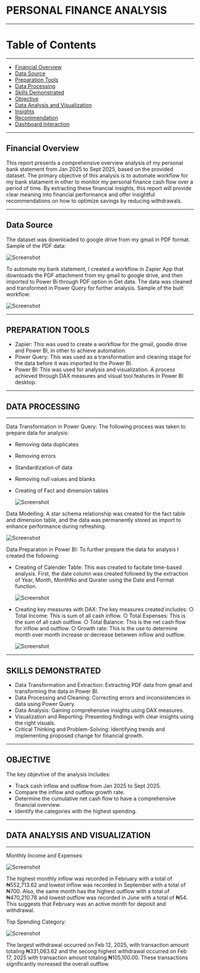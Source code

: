 # PERSONAL FINANCE ANALYSIS
----
# Table of Contents
----
- [Financial Overview](#financial-overview)
- [Data Source](#data-source)
- [Preparation Tools](#preparation-tools)
- [Data Processing](#data-processing)
- [Skills Demonstrated](#skills-demonstrated)
- [Objective](#objective)
- [Data Analysis and Visualization](#data-analysis-and-visualization)
- [Insights](#insights)
- [Recommendation](#recommendation)
- [Dashboard Interaction](https://app.powerbi.com/groups/me/list?experience=power-bi)

----

## Financial Overview
This report presents a comprehensive overview analysis of my personal bank statement from Jan 2025 to Sept 2025, based on the provided dataset. The primary objective of this analysis is to automate workflow for my bank statament in other to monitor my personal finance cash flow over a period of time. By extracting these financial insights, this report will provide clear meaning into financial performance and offer insightful recommendations on how to optimize savings by reducing withdrawals.

----

## Data Source
The dataset was downloaded to google drive from my gmail in PDF format.
Sample of the PDF data:

![Screenshot](/Project/screenshot%20075222.png)

To automate my bank statement, I created a workflow in Zapier App that downloads the PDF attachment from my gmail to google drive, and then imported to Power Bi through PDF option in Get data. The data was cleaned and transformed in Power Query for further analysis.
Sample of the built workflow:

![Screenshot](/Project/Screenshot%20105425.png)

----

## PREPARATION TOOLS
  - Zapier: This was used to create a workflow for the gmail, goodle drive and Power BI, in other to achieve automation.
  - Power Query: This was used as a transformation and cleaning stage for the data before it was imported to the Power BI.
  - Power BI: This was used for analysis and visualization. A process achieved through DAX measures and visual tool  features in Power BI desktop.

----

## DATA PROCESSING
----
Data Transformation in Power Query: The following process was taken to prepare data for analysis:
  - Removing data duplicates
  - Removing errors
  - Standardization of data
  - Removing null values and blanks
  - Creating of Fact and dimension tables
    
    ![Screenshot](/Project/screenshot%233138.png)

Data Modelling: A star schema relationship was created for the fact table and dimension table, and the data was permanently stored as import to enhance performance during refreshing.

![Screenshot](/Project/screenshot%20044827.png)

Data Preparation in Power BI: To further prepare the data for analysis I created the following:
   - Creating of Calender Table: This was created to facitate time-based analysis. First, the date column was created followed by the extraction of Year, Month, MonthNo and Qurater using the Date and Format function.
     
     ![Screenshot](/Project/Screenshot%20044606.png) 

   - Creating key measures with DAX: The key measures created includes:
        ○ Total Income: This is sum of all cash inflow.
        ○ Total Expenses: This is the sum of all cash outflow.
        ○ Total Balance: This is the net cash flow for inflow and outflow.
        ○ Growth rate: This is the use to determine month over month increase or decrease betwwen inflow and outflow.
     
        ![Screenshot](/Project/Screenshot%20013439.png)

----

## SKILLS DEMONSTRATED
   - Data Transformation and Extraction: Extracting PDF data from gmail and transforming the data in Power BI.
   - Data Processing and Cleaning: Correcting errors and inconsistencies in data using Power Query.
   - Data Analysis: Gaining comprehensive insights using DAX measures.
   - Visualization and Reporting: Presenting findings with clear insights using the right visuals.
   - Critical Thinking and Problem-Solving: Identifying trends and implementing proposed change for financial growth.

----

## OBJECTIVE 
The key objevtive of the analysis includes:
   - Track cash inflow and outflow from Jan 2025 to Sept 2025.
   - Compare the inflow and outflow growth rate.
   - Determine the cumulative net cash flow to have a comprehensive financial overview.
   - Identify the categories with the highest spending.

----

## DATA ANALYSIS AND VISUALIZATION
----
Monthly Income and Expenses:

![Screenshot](/Project/screenshot%20013229.png)

The highest monthly inflow was recorded in February with a total of ₦552,713.62 and lowest inflow was recorded in September with a total of ₦700. Also, the same month has the highest outflow with a total of ₦470,210.78 and lowest outflow was recorded in June with a total of ₦54. This suggests that February was an active month for deposit and withdrawal.

Top Spending Category:

![Screenshot](/Project/screenshot%20013357.png)

The largest withdrawal occurred on Feb 12, 2025, with transaction amount totaling ₦331,063.62 and the secong highest withdrawal occurred on Feb 17, 2025 with transaction amount totaling ₦105,100.00. These transactions significantly increased the overall outflow.







    




